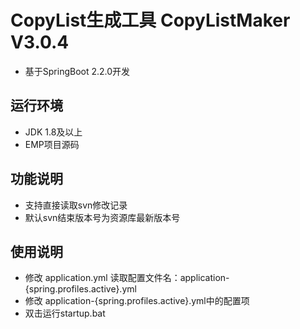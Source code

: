 # CopyList生成工具 CopyListMaker V3.0.4
+ 基于SpringBoot 2.2.0开发
## 运行环境
+ JDK 1.8及以上
+ EMP项目源码
## 功能说明
+ 支持直接读取svn修改记录
+ 默认svn结束版本号为资源库最新版本号
## 使用说明
+ 修改 application.yml 读取配置文件名：application-{spring.profiles.active}.yml
+ 修改 application-{spring.profiles.active}.yml中的配置项
+ 双击运行startup.bat